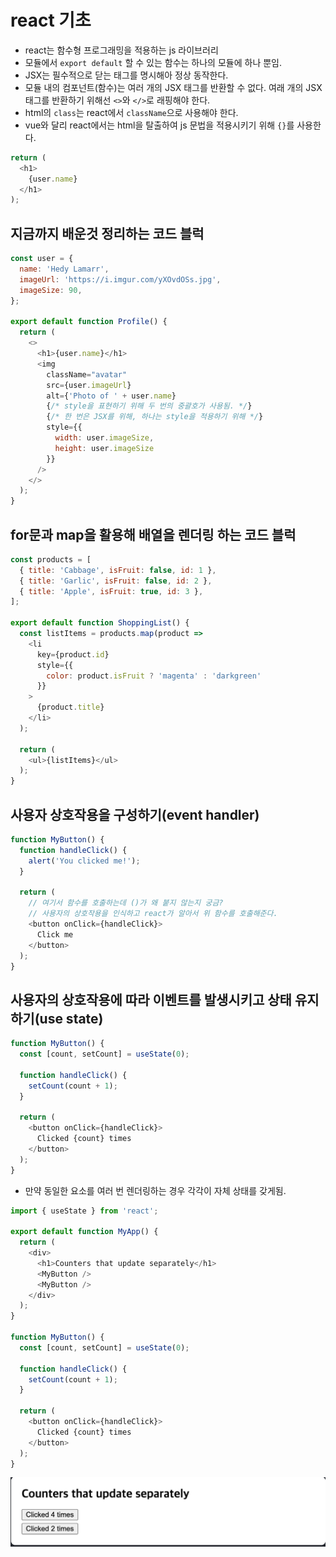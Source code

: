 # react 기초
- react는 함수형 프로그래밍을 적용하는 js 라이브러리
- 모듈에서 `export default` 할 수 있는 함수는 하나의 모듈에 하나 뿐임. 
- JSX는 필수적으로 닫는 태그를 명시해아 정상 동작한다.
- 모듈 내의 컴포넌트(함수)는 여러 개의 JSX 태그를 반환할 수 없다. 여래 개의 JSX 태그를 반환하기 위해선 `<>`와 `</>`로 래핑해야 한다.
- html의 `class`는 react에서 `className`으로 사용해야 한다.
- vue와 달리 react에서는 html을 탈출하여 js 문법을 적용시키기 위해 `{}`를 사용한다. 
```js
return (
  <h1>
    {user.name}
  </h1>
);
```
## 지금까지 배운것 정리하는 코드 블럭
```js
const user = {
  name: 'Hedy Lamarr',
  imageUrl: 'https://i.imgur.com/yXOvdOSs.jpg',
  imageSize: 90,
};

export default function Profile() {
  return (
    <>
      <h1>{user.name}</h1>
      <img
        className="avatar"
        src={user.imageUrl}
        alt={'Photo of ' + user.name}
        {/* style을 표현하기 위해 두 번의 중괄호가 사용됨. */}
        {/* 한 번은 JSX를 위해, 하나는 style을 적용하기 위해 */}
        style={{
          width: user.imageSize,
          height: user.imageSize
        }}
      />
    </>
  );
}
```

## for문과 map을 활용해 배열을 렌더링 하는 코드 블럭
```js
const products = [
  { title: 'Cabbage', isFruit: false, id: 1 },
  { title: 'Garlic', isFruit: false, id: 2 },
  { title: 'Apple', isFruit: true, id: 3 },
];

export default function ShoppingList() {
  const listItems = products.map(product =>
    <li
      key={product.id}
      style={{
        color: product.isFruit ? 'magenta' : 'darkgreen'
      }}
    >
      {product.title}
    </li>
  );

  return (
    <ul>{listItems}</ul>
  );
}
```

## 사용자 상호작용을 구성하기(event handler)
```js
function MyButton() {
  function handleClick() {
    alert('You clicked me!');
  }

  return (
    // 여기서 함수를 호출하는데 ()가 왜 붙지 않는지 궁금?
    // 사용자의 상호작용을 인식하고 react가 알아서 위 함수를 호출해준다.
    <button onClick={handleClick}>
      Click me
    </button>
  );
}
```

## 사용자의 상호작용에 따라 이벤트를 발생시키고 상태 유지하기(use state)
```js
function MyButton() {
  const [count, setCount] = useState(0);

  function handleClick() {
    setCount(count + 1);
  }

  return (
    <button onClick={handleClick}>
      Clicked {count} times
    </button>
  );
}
```
- 만약 동일한 요소를 여러 번 렌더링하는 경우 각각이 자체 상태를 갖게됨. 
```js
import { useState } from 'react';

export default function MyApp() {
  return (
    <div>
      <h1>Counters that update separately</h1>
      <MyButton />
      <MyButton />
    </div>
  );
}

function MyButton() {
  const [count, setCount] = useState(0);

  function handleClick() {
    setCount(count + 1);
  }

  return (
    <button onClick={handleClick}>
      Clicked {count} times
    </button>
  );
}
```
![alt text](image.png)
